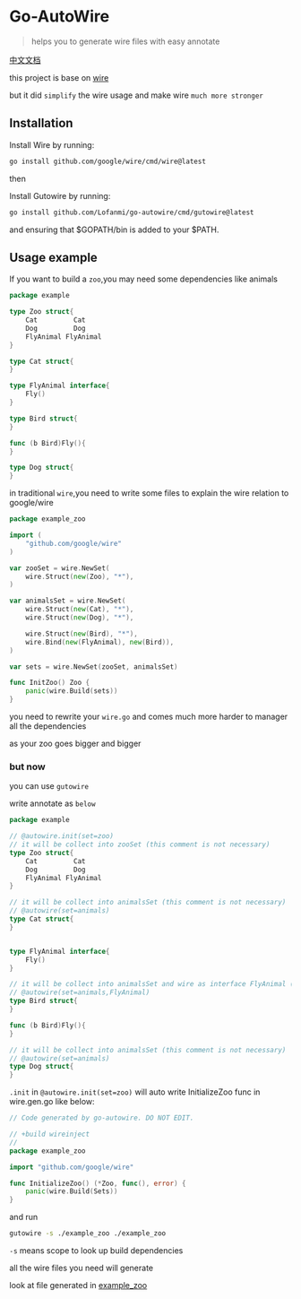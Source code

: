 # Go-AutoWire
> helps you to generate wire files with easy annotate

[中文文档](./readme_zh.md)


this project is base on [wire](https://github.com/google/wire)

but it did `simplify` the wire usage and make wire `much more stronger `

## Installation

Install Wire by running:
```sh
go install github.com/google/wire/cmd/wire@latest
```
then 

Install Gutowire by running:
```sh
go install github.com/Lofanmi/go-autowire/cmd/gutowire@latest
```
and ensuring that $GOPATH/bin is added to your $PATH.

## Usage example

If you want to build a `zoo`,you may need some dependencies like animals
```go
package example

type Zoo struct{ 
    Cat         Cat
    Dog         Dog
    FlyAnimal FlyAnimal
}

type Cat struct{
}

type FlyAnimal interface{
    Fly()
}

type Bird struct{
}

func (b Bird)Fly(){
}

type Dog struct{
}
```

in traditional `wire`,you need to write some files to explain the wire relation to google/wire

```go
package example_zoo

import (
	"github.com/google/wire"
)

var zooSet = wire.NewSet(
	wire.Struct(new(Zoo), "*"),
)

var animalsSet = wire.NewSet(
	wire.Struct(new(Cat), "*"),
	wire.Struct(new(Dog), "*"),

	wire.Struct(new(Bird), "*"),
	wire.Bind(new(FlyAnimal), new(Bird)),
)

var sets = wire.NewSet(zooSet, animalsSet)

func InitZoo() Zoo {
	panic(wire.Build(sets))
}
```

you need to rewrite your `wire.go` and comes much more harder to manager all the dependencies

as your zoo goes bigger and bigger 

### but now

you can use `gutowire`

write annotate as `below`
```go
package example

// @autowire.init(set=zoo)
// it will be collect into zooSet (this comment is not necessary)
type Zoo struct{ 
    Cat         Cat
    Dog         Dog
    FlyAnimal FlyAnimal
}

// it will be collect into animalsSet (this comment is not necessary)
// @autowire(set=animals)
type Cat struct{
}


type FlyAnimal interface{
    Fly()
}

// it will be collect into animalsSet and wire as interface FlyAnimal (this comment is not necessary)
// @autowire(set=animals,FlyAnimal)
type Bird struct{
}

func (b Bird)Fly(){
}

// it will be collect into animalsSet (this comment is not necessary)
// @autowire(set=animals)
type Dog struct{
}
```


`.init` in `@autowire.init(set=zoo)` will auto write InitializeZoo func in wire.gen.go like below:
```go
// Code generated by go-autowire. DO NOT EDIT.

// +build wireinject
//
package example_zoo

import "github.com/google/wire"

func InitializeZoo() (*Zoo, func(), error) {
	panic(wire.Build(Sets))
}
```

and run
```sh
gutowire -s ./example_zoo ./example_zoo
```

`-s` means scope to look up build dependencies

all the wire files you need will generate

look at file generated in [example_zoo](./example_zoo)
